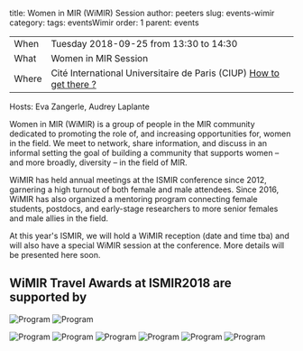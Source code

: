 title: Women in MIR (WiMIR) Session
author: peeters
slug: events-wimir
category:
tags: eventsWimir
order: 1
parent: events

<TABLE>
<TR><TD class=xlDate>When</TD><TD class=xlGrey>
Tuesday 2018-09-25 from 13:30 to 14:30
</TD></TR><TD class=xlDate>What</TD><TD class=xlGrey>
Women in MIR Session
</TD></TR><TD class=xlDate>Where</TD><TD class=xlGrey>
Cité International Universitaire de Paris (CIUP) <A HREF="../pages/venue-ciup.html">How to get there ?</A>
</TD></TR>
</TABLE>

<P></P>


Hosts: Eva Zangerle, Audrey Laplante

Women in MIR (WiMIR) is a group of people in the MIR community dedicated to promoting the role of, and increasing opportunities for, women in the field. We meet to network, share information, and discuss in an informal setting the goal of building a community that supports women – and more broadly, diversity – in the field of MIR.

WiMIR has held annual meetings at the ISMIR conference since 2012, garnering a high turnout of both female and male attendees. Since 2016, WiMIR has also organized a mentoring program connecting female students, postdocs, and early-stage researchers to more senior females and male allies in the field.

At this year's ISMIR, we will hold a WiMIR reception (date and time tba) and will also have a special WiMIR session at the conference. More details will be presented here soon.


## WiMIR Travel Awards at ISMIR2018 are supported by


![Program]({filename}/images/sponsorship/wimir/WiMIR-Large-Smule.png)
![Program]({filename}/images/sponsorship/wimir/WiMIR-Large-Spotify.png)

![Program]({filename}/images/sponsorship/wimir/WiMIR-Small-CCRMA.jpg)
![Program]({filename}/images/sponsorship/wimir/WiMIR-Small-Gracenote.jpg)
![Program]({filename}/images/sponsorship/wimir/WiMIR-Small-iZotope.jpg)
![Program]({filename}/images/sponsorship/wimir/WiMIR-Small-NI.png)
![Program]({filename}/images/sponsorship/wimir/WiMIR-Small-Shazam.png)
![Program]({filename}/images/sponsorship/wimir/WiMIR-Small-Steinberg.png)
